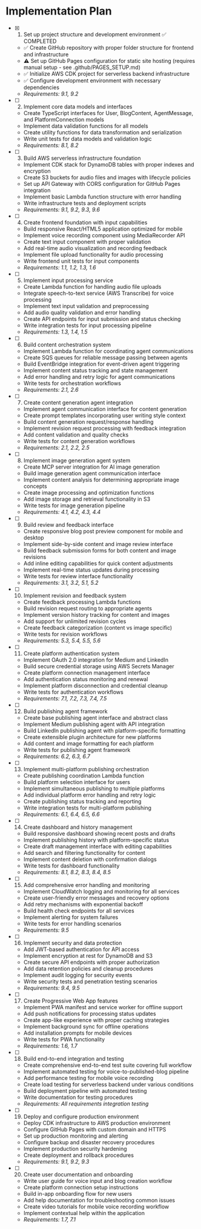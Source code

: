 # Implementation Plan

- [x] 1. Set up project structure and development environment ✅ COMPLETED
  - ✅ Create GitHub repository with proper folder structure for frontend and infrastructure
  - ⚠️ Set up GitHub Pages configuration for static site hosting (requires manual setup - see .github/PAGES_SETUP.md)
  - ✅ Initialize AWS CDK project for serverless backend infrastructure  
  - ✅ Configure development environment with necessary dependencies
  - _Requirements: 9.1, 9.2_

- [ ] 2. Implement core data models and interfaces
  - Create TypeScript interfaces for User, BlogContent, AgentMessage, and PlatformConnection models
  - Implement data validation functions for all models
  - Create utility functions for data transformation and serialization
  - Write unit tests for data models and validation logic
  - _Requirements: 8.1, 8.2_

- [ ] 3. Build AWS serverless infrastructure foundation
  - Implement CDK stack for DynamoDB tables with proper indexes and encryption
  - Create S3 buckets for audio files and images with lifecycle policies
  - Set up API Gateway with CORS configuration for GitHub Pages integration
  - Implement basic Lambda function structure with error handling
  - Write infrastructure tests and deployment scripts
  - _Requirements: 9.1, 9.2, 9.3, 9.6_

- [ ] 4. Create frontend foundation with input capabilities
  - Build responsive React/HTML5 application optimized for mobile
  - Implement voice recording component using MediaRecorder API
  - Create text input component with proper validation
  - Add real-time audio visualization and recording feedback
  - Implement file upload functionality for audio processing
  - Write frontend unit tests for input components
  - _Requirements: 1.1, 1.2, 1.3, 1.6_

- [ ] 5. Implement input processing service
  - Create Lambda function for handling audio file uploads
  - Integrate speech-to-text service (AWS Transcribe) for voice processing
  - Implement text input validation and preprocessing
  - Add audio quality validation and error handling
  - Create API endpoints for input submission and status checking
  - Write integration tests for input processing pipeline
  - _Requirements: 1.3, 1.4, 1.5_

- [ ] 6. Build content orchestration system
  - Implement Lambda function for coordinating agent communications
  - Create SQS queues for reliable message passing between agents
  - Build EventBridge integration for event-driven agent triggering
  - Implement content status tracking and state management
  - Add error handling and retry logic for agent communications
  - Write tests for orchestration workflows
  - _Requirements: 2.1, 2.6_

- [ ] 7. Create content generation agent integration
  - Implement agent communication interface for content generation
  - Create prompt templates incorporating user writing style context
  - Build content generation request/response handling
  - Implement revision request processing with feedback integration
  - Add content validation and quality checks
  - Write tests for content generation workflows
  - _Requirements: 2.1, 2.2, 2.5_

- [ ] 8. Implement image generation agent system
  - Create MCP server integration for AI image generation
  - Build image generation agent communication interface
  - Implement content analysis for determining appropriate image concepts
  - Create image processing and optimization functions
  - Add image storage and retrieval functionality in S3
  - Write tests for image generation pipeline
  - _Requirements: 4.1, 4.2, 4.3, 4.4_

- [ ] 9. Build review and feedback interface
  - Create responsive blog post preview component for mobile and desktop
  - Implement side-by-side content and image review interface
  - Build feedback submission forms for both content and image revisions
  - Add inline editing capabilities for quick content adjustments
  - Implement real-time status updates during processing
  - Write tests for review interface functionality
  - _Requirements: 3.1, 3.2, 5.1, 5.2_

- [ ] 10. Implement revision and feedback system
  - Create feedback processing Lambda functions
  - Build revision request routing to appropriate agents
  - Implement version history tracking for content and images
  - Add support for unlimited revision cycles
  - Create feedback categorization (content vs image specific)
  - Write tests for revision workflows
  - _Requirements: 5.3, 5.4, 5.5, 5.6_

- [ ] 11. Create platform authentication system
  - Implement OAuth 2.0 integration for Medium and LinkedIn
  - Build secure credential storage using AWS Secrets Manager
  - Create platform connection management interface
  - Add authentication status monitoring and renewal
  - Implement platform disconnection and credential cleanup
  - Write tests for authentication workflows
  - _Requirements: 7.1, 7.2, 7.3, 7.4, 7.5_

- [ ] 12. Build publishing agent framework
  - Create base publishing agent interface and abstract class
  - Implement Medium publishing agent with API integration
  - Build LinkedIn publishing agent with platform-specific formatting
  - Create extensible plugin architecture for new platforms
  - Add content and image formatting for each platform
  - Write tests for publishing agent framework
  - _Requirements: 6.2, 6.3, 6.7_

- [ ] 13. Implement multi-platform publishing orchestration
  - Create publishing coordination Lambda function
  - Build platform selection interface for users
  - Implement simultaneous publishing to multiple platforms
  - Add individual platform error handling and retry logic
  - Create publishing status tracking and reporting
  - Write integration tests for multi-platform publishing
  - _Requirements: 6.1, 6.4, 6.5, 6.6_

- [ ] 14. Create dashboard and history management
  - Build responsive dashboard showing recent posts and drafts
  - Implement publishing history with platform-specific status
  - Create draft management interface with editing capabilities
  - Add search and filtering functionality for content
  - Implement content deletion with confirmation dialogs
  - Write tests for dashboard functionality
  - _Requirements: 8.1, 8.2, 8.3, 8.4, 8.5_

- [ ] 15. Add comprehensive error handling and monitoring
  - Implement CloudWatch logging and monitoring for all services
  - Create user-friendly error messages and recovery options
  - Add retry mechanisms with exponential backoff
  - Build health check endpoints for all services
  - Implement alerting for system failures
  - Write tests for error handling scenarios
  - _Requirements: 9.5_

- [ ] 16. Implement security and data protection
  - Add JWT-based authentication for API access
  - Implement encryption at rest for DynamoDB and S3
  - Create secure API endpoints with proper authorization
  - Add data retention policies and cleanup procedures
  - Implement audit logging for security events
  - Write security tests and penetration testing scenarios
  - _Requirements: 9.4, 9.5_

- [ ] 17. Create Progressive Web App features
  - Implement PWA manifest and service worker for offline support
  - Add push notifications for processing status updates
  - Create app-like experience with proper caching strategies
  - Implement background sync for offline operations
  - Add installation prompts for mobile devices
  - Write tests for PWA functionality
  - _Requirements: 1.6, 1.7_

- [ ] 18. Build end-to-end integration and testing
  - Create comprehensive end-to-end test suite covering full workflow
  - Implement automated testing for voice-to-published-blog pipeline
  - Add performance testing for mobile voice recording
  - Create load testing for serverless backend under various conditions
  - Build deployment pipeline with automated testing
  - Write documentation for testing procedures
  - _Requirements: All requirements integration testing_

- [ ] 19. Deploy and configure production environment
  - Deploy CDK infrastructure to AWS production environment
  - Configure GitHub Pages with custom domain and HTTPS
  - Set up production monitoring and alerting
  - Configure backup and disaster recovery procedures
  - Implement production security hardening
  - Create deployment and rollback procedures
  - _Requirements: 9.1, 9.2, 9.3_

- [ ] 20. Create user documentation and onboarding
  - Write user guide for voice input and blog creation workflow
  - Create platform connection setup instructions
  - Build in-app onboarding flow for new users
  - Add help documentation for troubleshooting common issues
  - Create video tutorials for mobile voice recording workflow
  - Implement contextual help within the application
  - _Requirements: 1.7, 7.1_